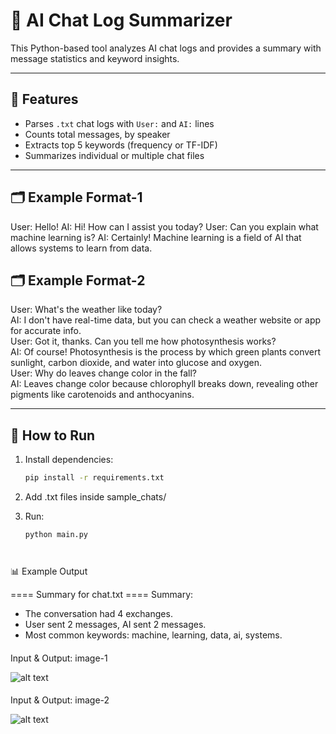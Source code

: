 # 🧠 AI Chat Log Summarizer

This Python-based tool analyzes AI chat logs and provides a summary with message statistics and keyword insights.

---

## 🔧 Features

- Parses `.txt` chat logs with `User:` and `AI:` lines
- Counts total messages, by speaker
- Extracts top 5 keywords (frequency or TF-IDF)
- Summarizes individual or multiple chat files

---

## 🗂 Example Format-1
User: Hello!
AI: Hi! How can I assist you today?
User: Can you explain what machine learning is?
AI: Certainly! Machine learning is a field of AI that allows systems to learn from data.


## 🗂 Example Format-2
User: What's the weather like today?  
AI: I don't have real-time data, but you can check a weather website or app for accurate info.  
User: Got it, thanks. Can you tell me how photosynthesis works?  
AI: Of course! Photosynthesis is the process by which green plants convert sunlight, carbon dioxide, and water into glucose and oxygen.  
User: Why do leaves change color in the fall?  
AI: Leaves change color because chlorophyll breaks down, revealing other pigments like carotenoids and anthocyanins.  




---

## 🚀 How to Run

1. Install dependencies:
   ```bash
   pip install -r requirements.txt


2. Add .txt files inside sample_chats/
3. Run:

   ``````
   python main.py



📊 Example Output

==== Summary for chat.txt ====
Summary:
- The conversation had 4 exchanges.
- User sent 2 messages, AI sent 2 messages.
- Most common keywords: machine, learning, data, ai, systems.

####
Input & Output: image-1


![alt text](image/image-1.png)


####
Input & Output: image-2


![alt text](image/image-2.png)
